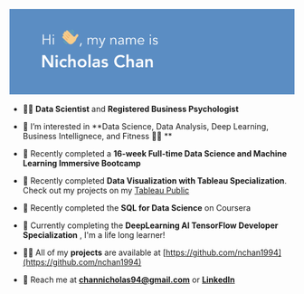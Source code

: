 ![GitHub Logo](/header.png)
<br>



- 👨‍🏫 **Data Scientist** and **Registered Business Psychologist**

- 👀 I’m interested in **Data Science, Data Analysis, Deep Learning, Business Intellignece, and Fitness 🏋🏻 **

- 📝 Recently completed a **16-week Full-time Data Science and Machine Learning Immersive Bootcamp**

- 📝 Recently completed **Data Visualization with Tableau Specialization**. Check out my projects on my [Tableau Public](https://public.tableau.com/app/profile/nicholas4459)

- 🌱 Recently completed the **SQL for Data Science** on Coursera

- 🌱 Currently completing the **DeepLearning AI TensorFlow Developer Specialization** , I'm a life long learner!

- 👨‍💻 All of my **projects** are available at [https://github.com/nchan1994](https://github.com/nchan1994)

- 💬 Reach me at **channicholas94@gmail.com** or **[LinkedIn](https://www.linkedin.com/in/nicholaschan19/)**

<br>


<!--***Looking for an opportunity that allows me to further develop and apply my technical and social skills*** -->
<br>
<br>

<!---
nchan1994/nchan1994 is a ✨ special ✨ repository because its `README.md` (this file) appears on your GitHub profile.
You can click the Preview link to take a look at your changes.
--->
<br>
